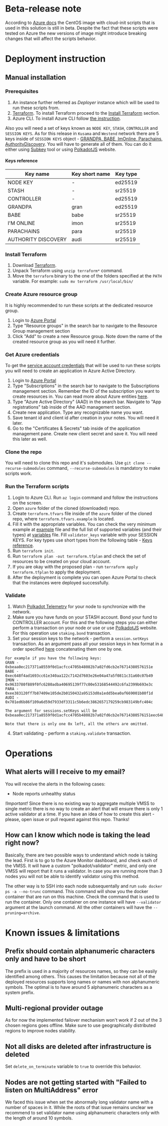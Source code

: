 # Beta-release note
According to [Azure docs](https://github.com/MicrosoftDocs/azure-docs/blob/master/articles/virtual-machines/linux/using-cloud-init.md) the CentOS image with cloud-init scripts that is used in this solution is still in beta. Despite the fact that these scripts were tested on Azure the new versions of image might introduce breaking changes that will affect the scripts behavior.

# Deployment instruction

## Manual installation

### Prerequisites

1. An instance further referred as *Deployer* instance which will be used to run these scripts from.
2. [Terraform](https://www.terraform.io/downloads.html). To install Terraform proceed to the [Install Terraform](#install-terraform) section.
3. Azure CLI. To install Azure CLI follow [the instruction](https://docs.microsoft.com/en-us/cli/azure/install-azure-cli?view=azure-cli-latest).

Also you will need a set of keys known as `NODE KEY`, `STASH`, `CONTROLLER` and `SESSION KEYS`. As for this release in `Kusama` and `Westend` network there are 5 keys inside of `SESSION KEYS` object - [GRANDPA, BABE, ImOnline, Parachains, AuthorityDiscovery](https://github.com/paritytech/polkadot/blob/master/runtime/kusama/src/lib.rs#L258). You will have to generate all of them. You can do it either using [Subkey](https://substrate.dev/docs/en/ecosystem/subkey) tool or using [PolkadotJS](https://polkadot.js.org/apps/#/accounts) website.

#### Keys reference

| Key name            | Key short name | Key type |
| ------------------- | -------------- | -------- |
| NODE KEY            | -              | ed25519  |
| STASH               | -              | sr25519  |
| CONTROLLER          | -              | ed25519  |
| GRANDPA             | gran           | ed25519  |
| BABE                | babe           | sr25519  |
| I'M ONLINE          | imon           | sr25519  |
| PARACHAINS          | para           | sr25519  |
| AUTHORITY DISCOVERY | audi           | sr25519  |

### Install Terraform

1. Download [Terraform](https://www.terraform.io/downloads.html).
2. Unpack Terraform using `unzip terraform*` command.
3. Move the `terraform` binary to the one of the folders specified at the `PATH` variable. For example: `sudo mv terraform /usr/local/bin/`

### Create Azure resource group

It is highly recommended to run these scripts at the dedicated resource group. 
1. Login to [Azure Portal](https://portal.azure.com)
2. Type "Resource groups" in the search bar to navigate to the Resource Group management section
3. Click "Add" to create a new Resource group. Note down the name of the created resource group as you will need it further.

### Get Azure credentials

To get the [service account credentials](https://docs.microsoft.com/en-us/azure/active-directory/develop/howto-create-service-principal-portal) that will be used to run these scripts you will need to create an application in Azure Active Directory.
1. Login to [Azure Portal](https://portal.azure.com)
2. Type "Subscriptions" in the search bar to navigate to the Subscriptions management section. Remember the ID of the subscription you want to create resources in. You can read more about Azure entities [here](https://techcommunity.microsoft.com/t5/azure/understanding-azure-account-subscription-and-directory/td-p/34800).
3. Type "Azure Active Directory" (AAD) in the search bar. Navigate to "App registrations" tab inside of the AAD management section.
4. Create new application. Type any recognizable name you want.
5. Save tenant id and client id after creation in your notes. You will need it later.
6. Go to the "Certificates & Secrets" tab inside of the application management pane. Create new client secret and save it. You will need this later as well.

### Clone the repo

You will need to clone this repo and it's submodules. Use `git clone --recurse-submodules` command, `--recurse-submodules` is mandatory to make scripts work.

### Run the Terraform scripts

1. Login to Azure CLI. Run `az login` command and follow the instructions on the screen.
2. Open `azure` folder of the cloned (downloaded) repo.
3. Create `terraform.tfvars` file inside of the `azure` folder of the cloned repo, where `terraform.tfvars.example` is located.
4. Fill it with the appropriate variables. You can check the very minimum example at [example](terraform.tfvars.example) file and the full list of supported variables (and their types) at [variables](variables.tf) file. Fill `validator_keys` variable with your SESSION KEYS. For key types use short types from the following table - [Keys reference](#keys-reference).
5. Run `terraform init`.
6. Run `terraform plan -out terraform.tfplan` and check the set of resources to be created on your cloud account.
7. If you are okay with the proposed plan - run `terraform apply terraform.tfplan` to apply the deployment.
8. After the deployment is complete you can open Azure Portal to check that the instances were deployed successfully.

### Validate

1. Watch [Polkadot Telemetry](https://telemetry.polkadot.io/) for your node to synchronize with the network.<br />
2. Make sure you have funds on your STASH account. Bond your fund to CONTROLLER account. For this and the following steps you can either perform a transaction on your node or use or use [PolkadotJS](https://polkadot.js.org/apps/#/staking/actions) website. For this operation use `staking.bond` transaction.
3. Set your session keys to the network - perform a `session.setKeys` transaction. As an argument pass all your session keys in hex format in a order specified [here](https://github.com/paritytech/polkadot/blob/master/runtime/kusama/src/lib.rs#L258) concatenating them one by one. 
```
For example if you have the following keys:
GRAN - 0xbeaa0ec217371a8559f0d1acfcc4705b48082b7a02fd6cb2e76714380576151e
BABE - 0xec648f4ad1693cc61e340aa122c7142d7603e26e04a47a5f0811c31a60c07b49
IMON - 0x9633780f889f0fc6280adba40695139f77c00e53168544492c6fa2399b693e3c
PARA - 0xee383120ff7b87409e105de2b0150432a95153d0a1edd5bea0af669001b80f1d
AUDI - 0x701ed6b86f109a6d59d7933df3311c5b6edc3862657179259cb983149bfc404c

The argument for sessions.setKeys will be 0xbeaa0ec217371a8559f0d1acfcc4705b48082b7a02fd6cb2e76714380576151eec648f4ad1693cc61e340aa122c7142d7603e26e04a47a5f0811c31a60c07b499633780f889f0fc6280adba40695139f77c00e53168544492c6fa2399b693e3cee383120ff7b87409e105de2b0150432a95153d0a1edd5bea0af669001b80f1d701ed6b86f109a6d59d7933df3311c5b6edc3862657179259cb983149bfc404c

Note that there is only one 0x left, all the others are omitted.
```
4. Start validating - perform a `staking.validate` transaction.

# Operations

## What alerts will I receive to my email?

You will receive the alerts in the following cases:
- Node reports unhealthy status

*!Important!* Since there is no existing way to aggregate multiple VMSS to single metric there is no way to create an alert that will ensure there is only 1 active validator at a time. If you have an idea of how to create this alert - please, open issue or pull request against this repo. Thanks!

## How can I know which node is taking the lead right now?

Basically, there are two possible ways to understand which node is taking the lead. First is to go to the Azure Monitor dashboard, and check each of the VMSS. It will have a custom "polkadot/validator" metric, and only one VMSS will report that it runs a validator. In case you are running more than 3 nodes you will not be able to identify validator using this method.

The other way is to SSH into each node subsequentally and run `sudo docker ps -a --no-trunc` command. This command will show you the docker container that are run on this machine. Check the command that is used to run the container. Only one container on one instance will have `--validator` argument at the launch command. All the other containers will have the `--pruning=archive`.

# Known issues & limitations

## Prefix should contain alphanumeric characters only and have to be short

The prefix is used in a majority of resources names, so they can be easily identified among others. This causes the limitation because not all of the deployed resources supports long names or names with non alphanumeric symbols. The optimal is to have around 5 alphanumeric characters as a system prefix.

## Multi-regional provider outage

As for now the implemented failover mechanism won't work if 2 out of the 3 chosen regions goes offline. Make sure to use geographically distributed regions to improve nodes stability.

## Not all disks are deleted after infrastructure is deleted

Set `delete_on_terminate` variable to `true` to override this behavior.

## Nodes are not getting started with "Failed to listen on MultiAddress" error

We faced this issue when set the abnormally long validator name with a number of spaces in it. While the roots of that issue remains unclear we recommend to set validator name using alphanumeric characters only with the length of around 10 symbols.
